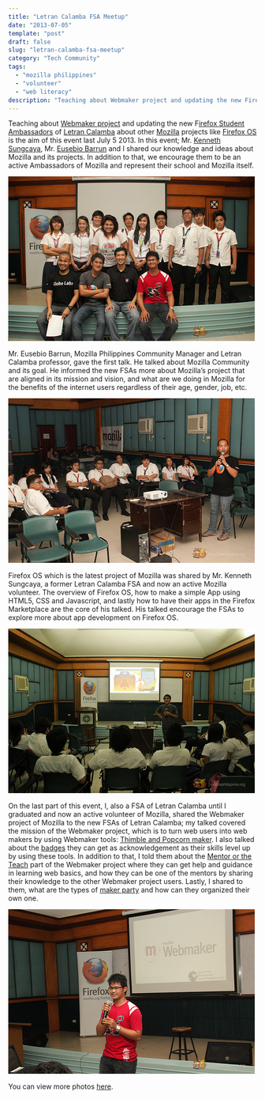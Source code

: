 ```yaml
---
title: "Letran Calamba FSA Meetup"
date: "2013-07-05"
template: "post"
draft: false
slug: "letran-calamba-fsa-meetup"
category: "Tech Community"
tags:
  - "mozilla philippines"
  - "volunteer"
  - "web literacy"
description: "Teaching about Webmaker project and updating the new Firefox Student Ambassadors of Letran Calamba about other Mozilla projects like Firefox OS is the aim of this event last July 5 2013. In this event; Mr. Kenneth Sungcaya, Mr. Eusebio Barrun and I shared our knowledge and ideas about Mozilla and its projects. In addition to that, we encourage them to be an active Ambassadors of Mozilla and represent their school and Mozilla itself."
---
```


Teaching about [Webmaker project](https://webmaker.org/) and updating the new F[irefox Student Ambassadors](https://wiki.mozilla.org/StudentAmbassadors) of [Letran Calamba](http://letran-calamba.edu.ph/) about other [Mozilla](http://www.mozillaphilippines.org/) projects like [Firefox OS](http://www.mozilla.org/en-US/firefox/os/) is the aim of this event last July 5 2013. In this event; Mr. [Kenneth Sungcaya](http://littlekenneth.wordpress.com/), Mr. [Eusebio Barrun](http://www.ebarrun.com/) and I shared our knowledge and ideas about Mozilla and its projects. In addition to that, we encourage them to be an active Ambassadors of Mozilla and represent their school and Mozilla itself.

![](/images/letran-fsa-meetup/letran-fsa-meetup-1.jpg)

Mr. Eusebio Barrun, Mozilla Philippines Community Manager and Letran Calamba professor, gave the first talk. He talked about Mozilla Community and its goal. He informed the new FSAs more about Mozilla’s project that are aligned in its mission and vision, and what are we doing in Mozilla for the benefits of the internet users regardless of their age, gender, job, etc.

![](/images/letran-fsa-meetup/letran-fsa-meetup-2.jpg)

Firefox OS which is the latest project of Mozilla was shared by Mr. Kenneth Sungcaya, a former Letran Calamba FSA and now an active Mozilla volunteer. The overview of Firefox OS, how to make a simple App using HTML5, CSS and Javascript, and lastly how to have their apps in the Firefox Marketplace are the core of his talked. His talked encourage the FSAs to explore more about app development on Firefox OS.

![](/images/letran-fsa-meetup/letran-fsa-meetup-3.jpg)

On the last part of this event, I, also a FSA of Letran Calamba until I graduated and now an active volunteer of Mozilla, shared the Webmaker project of Mozilla to the new FSAs of Letran Calamba; my talked covered the mission of the Webmaker project, which is to turn web users into web makers by using Webmaker tools: [Thimble and Popcorn maker](https://webmaker.org/tools). I also talked about the [badges](https://badges.webmaker.org/) they can get as acknowledgement as their skills level up by using these tools. In addition to that, I told them about the [Mentor or the Teach](https://webmaker.org/en-US/teach) part of the Webmaker project where they can get help and guidance in learning web basics, and how they can be one of the mentors by sharing their knowledge to the  other Webmaker project users. Lastly, I shared to them, what are the types of [maker party](https://webmaker.org/en-US/event-guides) and how can they organized their own one.

![](/images/letran-fsa-meetup/letran-fsa-meetup-4.jpg)

You can view more photos [here](http://www.flickr.com/photos/mozph/sets/72157634496134323/).